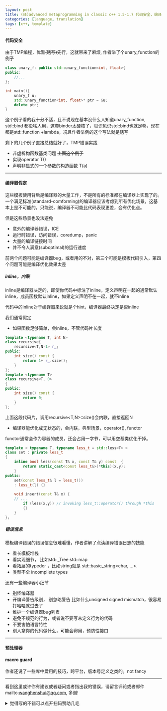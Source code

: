 ```yaml
---
layout: post
title: (译)advanced metaprogramming in classic c++ 1.5-1.7 代码安全，编译器约定，预处理器
categories: [language, translation]
tags: [c++, template]
---
```


  

#### 代码安全

由于TMP编程，优雅~~(瞎写)~~先行，这就带来了麻烦, 作者举了个unary_function的例子

```c++
class unary_f: public std::unary_function<int, float>{
public:
    //...  
};

int main(){
    unary_f u;
    std::unary_function<int, float>* ptr = &u;
    delete ptr;
}
```

这个例子看的我十分不适，且不说现在基本没什么人知道unary_function, std::bind 都没啥人用，这套binder太硬核了，见识见识std::bind也就足够，现在都是std::function +lambda，况且作者举例的这个写法就是瞎写

剩下的几个例子直接总结就好了，TMP错误实践

- 非虚析构函数基类问题 ~~上面这个例子~~
- 实现operator T()
- 声明非显式的一个参数的构造函数 T(a)

---

#### 编译器假定

这些模板使用背后是编译器的大量工作，不是所有的标准都在编译器上实现了的。一个满足标准(standard-comforming)的编译器应该考虑到所有优化场景，这基本上是不可能的，只能说，编译器不可能比代码表现更差，会有优化点。

但是这些场景也没法避免

- 意外的编译器错误，ICE
- 运行时错误，访问错误，coredump，panic
- 大量的编译链接时间
- 并不令人满意(suboptimal)的运行速度

前两个问题可能是编译器bug，或者用的不对，第三个可能是模板代码引入，第四个问题可能是编译优化效果太差



##### inline，内联

inline是编译器决定的，即使你代码中标注了inline，定义声明在一起的通常默认inline，成员函数默认inline，如果定义声明不在一起，就不inline

代码中的inline对于编译器来说就是个hint，编译器最终决定是否inline

我们通常假定

- 如果函数足够简单，会inline，不管代码片长度

```c++
template <typename T, int N>
class recursive{
    recursive<T,N-1> r_;
public:
    int size() const {
        return 1+ r_.size();
    }
};
template <typename T>
class recursive<T, 0>
{
public:
    int size() const {
        return 0;
    }
};
```

上面这段代码片，调用recursive<T,N>::size()会内联，直接返回N

- 编译器能优化成无状态的，会内联，典型场景，operator(), functor

functor通常会作为容器的成员，还会占用一字节，可以用空基类优化干掉。

```c++
template < typename T, typename less_t = std::less<T> >
class set : private less_t
{
	inline bool less(const T& x, const T& y) const	{
		return static_cast<const less_t&>(*this)(x,y);
	}
public:
	set(const less_t& l = less_t())
	: less_t(l)	{}
	
	void insert(const T& x)	{
	// ...
		if (less(x,y)) // invoking less_t::operator() through *this
		{}
	}
};
```

##### 错误信息

模板编译错误的错误信息很难看懂，作者讲解了点读编译错误日志的技能

- 看长模板堆栈
- 看实现细节， 比如std::_Tree std::map
- 看拓展的typeder ，比如string就是 std::basic_string<char, ...>.
- 类型不全 incompliete types

还有一些编译器小细节

- 别怪编译器
- 开编译警告级别， 别忽略警告 比如什么unsigned signed mismatch，很容易打哈哈就过去了
- 维护一个编译器bug列表
- 避免不规范的行为，或者说不要写未定义行为的代码
- 不要害怕语言特性
- 别人拿你的代码做什么，可能会卵用，预防性接口

---

#### 预处理器

#### macro guard

作者还说了一些库中爱用的技巧，跨平台，版本号定义之类的。not fancy

---

看到这里或许你有建议或者疑问或者指出我的错误，请留言评论或者邮件mailto:wanghenshui@qq.com, 多谢! 
<details>
<summary>觉得写的不错可以点开扫码赞助几毛</summary>
<img src="https://wanghenshui.github.io/assets/wepay.png" alt="微信转账">
</details>

